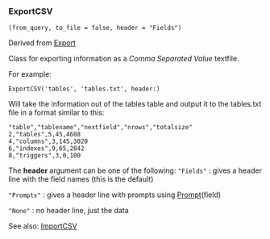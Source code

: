 ### ExportCSV

``` suneido
(from_query, to_file = false, header = "Fields")
```

Derived from [Export](<Export.md>)

Class for exporting information as a *Comma Separated Value* textfile.

For example:

``` suneido
ExportCSV('tables', 'tables.txt', header:)
```

Will take the information out of the tables table and output it to the
tables.txt file in a format similar to this:

``` suneido
"table","tablename","nextfield","nrows","totalsize"
2,"tables",5,45,4688
4,"columns",3,145,3020
6,"indexes",9,65,2842
8,"triggers",3,0,100
```

The **header** argument can be one of the following:
`"Fields"`
: gives a header line with the field names (this is the default)

`"Prompts"`
: gives a header line with prompts using 
[Prompt](<Prompt.md>)(field)

`"None"`
: no header line, just the data

See also: [ImportCSV](<ImportCSV.md>)